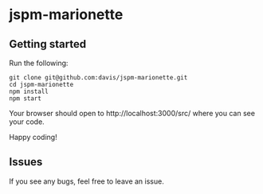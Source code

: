 # jspm-marionette

## Getting started

Run the following:

```
git clone git@github.com:davis/jspm-marionette.git
cd jspm-marionette
npm install
npm start
```

Your browser should open to http://localhost:3000/src/ where you can see your code.

Happy coding!

## Issues

If you see any bugs, feel free to leave an issue.

